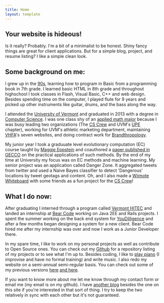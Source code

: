 ```yaml
---
title: Home
layout: template
---
```





Your website is hideous!
-----------------------------------------------------------------------

Is it really? Probably. I'm a bit of a minimalist to be honest.
Shiny fancy things  are great for client applications. But for
a simple blog, project, and resume listing? I like a simple clean 
look.

Some background on me: 
-----------------------------------------------------------------------

I grew up in the [90s], learning how to program in Basic from a
programming book in 7th grade. I learned basic HTML in 8th grade and
throughout highschool I took classes in Flash, Visual Basic, C++ and web
design. Besides spending time on the computer, I played flute for 9 years
and picked up other instruments like guitar, drums, and the bass along 
the way. 

 I attended the [University of Vermont] and graduated in 2013 with a 
degree in [Computer Science]. I was one class shy of an [applied math major] 
because I was busy leading two organizations (The [CS Crew] and UVM's [UPE]
chapter), working for UVM's athletic marketing department, maintaining
[VHFA]'s seven websites, and doing contract work for [Brandthropology].

 My junior year I took a graduuate level evolutionary computation (EC)
 course  taught by [Maggie Eppstein] and coauthored a [paper published in GECCO]
 on the practical applications of such methods. By the end of my time at 
 University my focus was on EC methods and machine learning. My senior
 project was an application called Danger Zone. It aggregated tweets from
 twitter and used a Naive Bayes classifier to detect 'Dangerous' locations
 by tweet geotags and content. Oh, and I also made a [Wiimote Whiteboard] 
with some friends as a fun project for the [CS Crew]!

What I do now:
-----------------------------------------------------------------------

After graduating I interned through a program called [Vermont HITEC] and
landed an internship at [Bear Code] working on Java 2EE and Rails
projects. I spent the summer working on the back end system for
[YouDilligence] and after a few months began designing
a system for a new client. Bear Code hired me after my internship was
over and now I work as a Junior Developer there. 

In my spare time, I like to work on my personal projects as well as 
contribute to Open Source ones. You can check out my [Github] for a 
repository listing of my projects or to see what I'm up to. Besides 
coding, I like to [play piano]  (I improvise and have no formal training) 
and write music. I also redo my website on a semi-annual semi-regular 
basis. You can check out some of my previous versions [here]  [and here]. 

If you want to know more about me let me know through my contact form or
email me (my email is on my github). I have [another blog] besides the one
on this site if you're interested in that sort of thing. I try to keep
the two relatively in sync with each other but it's not guaranteed.



[University of Vermont]:http://www.uvm.edu/
[90s]:https://www.youtube.com/watch?v=C-u5WLJ9Yk4
[Computer Science]:http://www.molecularecologist.com/wp-content/uploads/2012/11/penguins-in-the-matrix-479271.jpg
[applied math major]:http://www.youtube.com/watch?feature=player_profilepage&gt;v=4niz8TfY794
[CS Crew]:http://www.uvm.edu/~cscrew/
[UPE]:http://upe.acm.org/
[VHFA]:http://www.vhfa.org/
[Brandthropology]:http://www.brandthropology.com/
[paper published in GECCO]:http://www.sigevo.org/gecco-2012/papers-accepted.html
[Wiimote Whiteboard]:http://www.youtube.com/watch?v=VwhGGChEUHg
[Vermont HITEC]:http://www.vthitec.org/
[Bear Code]:http://www.bear-code.com/
[YouDilligence]:http://www.youdiligence.com/
[play piano]:http://www.youtube.com/watch?v=G3RStZO8X-Y
[here]:http://www.uvm.edu/~ejeldrid 
[and here]:http://www.cems.uvm.edu/~ejeldrid/contact.php
[another blog]:http://ethaneldridgecs.blogspot.com
[Maggie Eppstein]:http://www.cs.uvm.edu/~meppstei/


[Home]:/index.html
[Github]:https://github.com/EJEHardenberg
[Blog]:/blog
[Projects]:/projects
[Resume]:/resume
